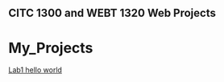 ## CITC 1300 and WEBT 1320 Web Projects
<h1>My_Projects</h1>

<a href="lab1/index.html" target="_blank">Lab1 hello world</a>